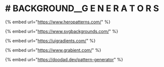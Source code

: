 # \# BACKGROUND\_\_G E N E R A T O R S

{% embed url="https://www.heropatterns.com/" %}

{% embed url="https://www.svgbackgrounds.com/" %}

{% embed url="https://uigradients.com/" %}

{% embed url="https://www.grabient.com/" %}

{% embed url="https://doodad.dev/pattern-generator" %}

